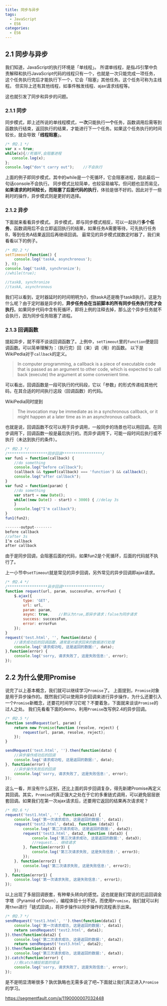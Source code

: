 ```yaml
---
title: 同步与异步
tags:
  - JavaScript
  - ES6
categories:
  - ES6
---
```




## 2.1 同步与异步

我们知道，JavaScript的执行环境是「单线程」。
所谓单线程，是指JS引擎中负责解释和执行JavaScript代码的线程只有一个，也就是一次只能完成一项任务，这个任务执行完后才能执行下一个，它会「阻塞」其他任务。这个任务可称为主线程。
但实际上还有其他线程，如事件触发线程、ajax请求线程等。

这也就引发了同步和异步的问题。

### 2.1.1 同步

同步模式，即上述所说的单线程模式，**一次**只能执行**一个**任务，函数调用后需等到函数执行结束，返回执行的结果，才能进行下一个任务。如果这个任务执行的时间较长，就会导致「**线程阻塞**」。

```javascript
/* 例2.1 */
var x = true;
while(x){//死循环,会阻塞进程
   console.log(x);
};
console.log("don't carry out");    //不会执行
```

上面的例子即同步模式，其中的while是一个死循环，它会阻塞进程，因此最后一句话console不会执行。
同步模式比较简单，也较容易编写。但问题也显而易见，**如果请求的时间较长，而阻塞了后面代码的执行**，体验是很不好的。因此对于一些耗时的操作，异步模式则是更好的选择。

### 2.1.2 异步

下面就来看看异步模式。
异步模式，即与同步模式相反，可以一起执行**多个任务**，函数调用后不会立即返回执行的结果，如果任务A需要等待，可先执行任务B，等到任务A结果返回后再继续回调。
最常见的异步模式就数定时器了，我们来看看以下的例子。

```javascript
/* 例2.2 */
setTimeout(function() {
    console.log('taskA, asynchronous');
}, 0);
console.log('taskB, synchronize');
//while(true);

//taskB, synchronize
//taskA, asynchronous
```

我们可以看到，定时器延时的时间明明为0，但taskA还是晚于taskB执行。这是为什么呢？由于定时器是异步的，**异步任务会在当前脚本的所有同步任务执行完才会执行**。如果同步代码中含有死循环，即将上例的注释去掉，那么这个异步任务就不会执行，因为同步任务阻塞了进程。

### 2.1.3 回调函数

提起异步，就不得不谈谈回调函数了。上例中，`setTimeout`里的`function`便是回调函数。可以简单理解为：（执行完）回（来）调（用）的函数。
以下是WikiPedia对于`callback`的定义。

> In computer programming, a callback is a piece of executable code that is passed as an argument to other code, which is expected to call back (execute) the argument at some convenient time.

可以看出，回调函数是一段可执行的代码段，它以「参数」的形式传递给其他代码，在其合适的时间执行这段（回调函数）的代码。

WikiPedia同时提到

> The invocation may be immediate as in a synchronous callback, or it might happen at a later time as in an asynchronous callback.

也就是说，回调函数不仅可以用于异步调用，一般同步的场景也可以用回调。在同步调用下，回调函数一般是最后执行的。而异步调用下，可能一段时间后执行或不执行（未达到执行的条件）。

```javascript
/* 例2.3 */
/******************同步回调******************/
var fun1 = function(callback) {
    //do something
    console.log("before callback");
    (callback && typeof(callback) === 'function') && callback();
    console.log("after callback");
}
var fun2 = function(param) {
    //do something
    var start = new Date();
    while((new Date() - start) < 3000) { //delay 3s
    }
    console.log("I'm callback");
}
fun1(fun2);

-------output--------
before callback
//after 3s
I’m callback
after callback
```

由于是同步回调，会阻塞后面的代码，如果fun2是个死循环，后面的代码就不执行了。

上一小节中`setTimeout`就是常见的异步回调，另外常见的异步回调即ajax请求。

```javascript
/* 例2.4 */
/******************异步回调******************/
function request(url, param, successFun, errorFun) {
    $.ajax({
        type: 'GET',
        url: url,
        param: param,
        async: true,    //默认为true,即异步请求；false为同步请求
        success: successFun,
        error: errorFun
    });
}
request('test.html', '', function(data) {
    //请求成功后的回调函数，通常是对请求回来的数据进行处理
    console.log('请求成功啦, 这是返回的数据:', data);
},function(error) {
    console.log('sorry, 请求失败了, 这是失败信息:', error);
});
```

## 2.2 为什么使用Promise

说完了以上基本概念，我们就可以继续学习`Promise`了。
上面提到，`Promise`对象是用于异步操作的。既然我们可以使用异步回调来进行异步操作，为什么还要引入一个`Promise`新概念，还要花时间学习它呢？不要着急，下面就来谈谈`Promise`的过人之处。
我们先看看下面的demo，利用`Promise`改写例2.4的异步回调。

```javascript
/* 例2.5 */
function sendRequest(url, param) {
    return new Promise(function (resolve, reject) {
        request(url, param, resolve, reject);
    });
}

sendRequest('test.html', '').then(function(data) {
    //异步操作成功后的回调
    console.log('请求成功啦, 这是返回的数据:', data);
}, function(error) {
    //异步操作失败后的回调
    console.log('sorry, 请求失败了, 这是失败信息:', error);
});
```

这么一看，并没有什么区别，还比上面的异步回调复杂，得先新建Promise再定义其回调。其实，`Promise`的真正强大之处在于它的多重链式调用，可以避免层层嵌套回调。如果我们在第一次ajax请求后，还要用它返回的结果再次请求呢？

```javascript
/* 例2.6 */
request('test1.html', '', function(data1) {
    console.log('第一次请求成功, 这是返回的数据:', data1);
    request('test2.html', data1, function (data2) {
        console.log('第二次请求成功, 这是返回的数据:', data2);
        request('test3.html', data2, function (data3) {
            console.log('第三次请求成功, 这是返回的数据:', data3);
            //request... 继续请求
        }, function(error3) {
            console.log('第三次请求失败, 这是失败信息:', error3);
        });
    }, function(error2) {
        console.log('第二次请求失败, 这是失败信息:', error2);
    });
}, function(error1) {
    console.log('第一次请求失败, 这是失败信息:', error1);
});
```

以上出现了多层回调嵌套，有种晕头转向的感觉。这也就是我们常说的厄运回调金字塔（Pyramid of Doom），编程体验十分不好。而使用`Promise`，我们就可以利用`then`进行「链式回调」，将异步操作以同步操作的流程表示出来。

```javascript
/* 例2.7 */
sendRequest('test1.html', '').then(function(data1) {
    console.log('第一次请求成功, 这是返回的数据:', data1);
    return sendRequest('test2.html', data1);
}).then(function(data2) {
    console.log('第二次请求成功, 这是返回的数据:', data2);
    return sendRequest('test3.html', data2);
}).then(function(data3) {
    console.log('第三次请求成功, 这是返回的数据:', data3);
}).catch(function(error) {
    //用catch捕捉前面的错误
    console.log('sorry, 请求失败了, 这是失败信息:', error);
});
```

是不是明显清晰很多？孰优孰略也无需多说了吧~下面就让我们真正进入`Promise`的学习。





https://segmentfault.com/a/1190000007032448
